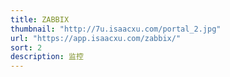 ```yaml
---
title: ZABBIX
thumbnail: "http://7u.isaacxu.com/portal_2.jpg"
url: "https://app.isaacxu.com/zabbix/"
sort: 2
description: 监控
---
```

